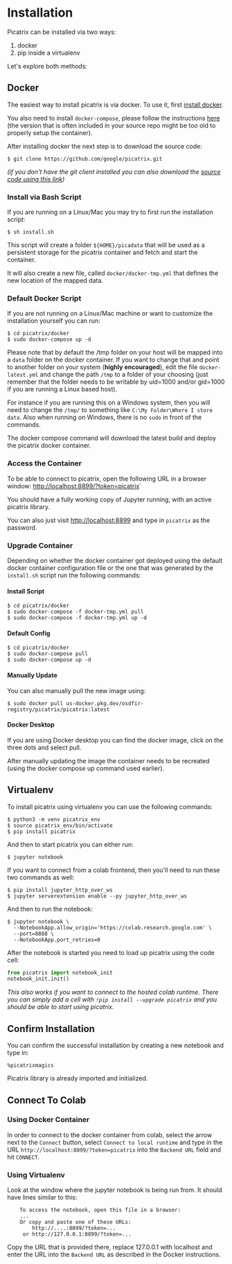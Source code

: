 # Installation

Picatrix can be installed via two ways:

1. docker
2. pip inside a virtualenv

Let's explore both methods:

## Docker

The easiest way to install picatrix is via docker. To use it, first
[install docker](https://docs.docker.com/engine/install/).

You also need to install `docker-compose`, please follow the instructions
[here](https://docs.docker.com/compose/install/) (the version that is often
included in your source repo might be too old to properly setup the container).

After installing docker the next step is to download the source code:

```shell
$ git clone https://github.com/google/picatrix.git
```

*(if you don't have the git client installed you can also download
the [source code using this link](https://github.com/google/picatrix/archive/main.zip))*

### Install via Bash Script

If you are running on a Linux/Mac you may try to first run the installation
script:

```shell
$ sh install.sh
```

This script will create a folder `${HOME}/picadata` that will be used as a
persistent storage for the picatrix container and fetch and start the container.

It will also create a new file, called `docker/docker-tmp.yml` that defines
the new location of the mapped data.

### Default Docker Script

If you are not running on a Linux/Mac machine or want to customize the
installation yourself you can run:

```shell
$ cd picatrix/docker
$ sudo docker-compose up -d
```

Please note that by default the /tmp folder on your host will be mapped into
a `data` folder on the docker container. If you want to change that and point
to another folder on your system (**highly encouraged**), edit the file
`docker-latest.yml` and change the path `/tmp` to a folder of your choosing
(just remember that the folder needs to be writable by uid=1000 and/or
gid=1000 if you are running a Linux based host).

For instance if you are running this on a Windows system, then you will
need to change the `/tmp/` to something like `C:\My Folder\Where I store data`.
Also when running on Windows, there is no `sudo` in front of the commands.

The docker compose command will download the latest build and deploy the
picatrix docker container.


### Access the Container

To be able to connect to picatrix, open the following URL in a browser
window:
[http://localhost:8899/?token=picatrix](http://localhost:8899/?token=picatrix)`

You should have a fully working copy of Jupyter running, with an
active picatrix library.

You can also just visit [http://localhost:8899](http://localhost:8899) and
type in `picatrix` as the password.

### Upgrade Container

Depending on whether the docker container got deployed using the default
docker container configuration file or the one that was generated by the
`install.sh` script run the following commands:

#### Install Script

```shell
$ cd picatrix/docker
$ sudo docker-compose -f docker-tmp.yml pull
$ sudo docker-compose -f docker-tmp.yml up -d
```

#### Default Config

```shell
$ cd picatrix/docker
$ sudo docker-compose pull
$ sudo docker-compose up -d
```

#### Manually Update

You can also manually pull the new image using:

```shell
$ sudo docker pull us-docker.pkg.dev/osdfir-registry/picatrix/picatrix:latest
```

#### Docker Desktop

If you are using Docker desktop you can find the docker image, click
on the three dots and select pull.

After manually updating the image the container needs to be recreated (using
the docker compose up command used earlier).

## Virtualenv

To install picatrix using virtualenv you can use the following commands:

```shell
$ python3 -m venv picatrix_env
$ source picatrix_env/bin/activate
$ pip install picatrix
```

And then to start picatrix you can either run:

```shell
$ jupyter notebook
```

If you want to connect from a colab frontend, then you'll need to run these
two commands as well:

```shell
$ pip install jupyter_http_over_ws
$ jupyter serverextension enable --py jupyter_http_over_ws
```

And then to run the notebook:

```shell
$ jupyter notebook \
  --NotebookApp.allow_origin='https://colab.research.google.com' \
  --port=8888 \
  --NotebookApp.port_retries=0
```

After the notebook is started you need to load up picatrix using the code cell:

```python
from picatrix import notebook_init
notebook_init.init()
```

*This also works if you want to connect to the hosted colab runtime. There you
can simply add a cell with `!pip install --upgrade picatrix` and you should
be able to start using picatrix.*

## Confirm Installation

You can confirm the successful installation by creating a new notebook and type in:
```
%picatrixmagics
```

Picatrix library is already imported and initialized.

## Connect To Colab

### Using Docker Container

In order to connect to the docker container from colab, select the arrow
next to the `Connect` button, select `Connect to local runtime` and type
in the URL `http://localhost:8899/?token=picatrix` into the `Backend URL`
field and hit `CONNECT`.

### Using Virtualenv

Look at the window where the jupyter notebook is being run from. It should
have lines similar to this:

```
    To access the notebook, open this file in a browser:
    ...
    Or copy and paste one of these URLs:
        http://....:8899/?token=...
     or http://127.0.0.1:8899/?token=...
```

Copy the URL that is provided there, replace 127.0.0.1 with localhost and enter
the URL into the `Backend URL` as described in the Docker instructions.
